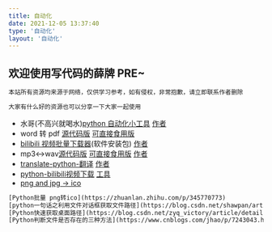 ```yaml
---
title: 自动化
date: 2021-12-05 13:37:40
type: '自动化'
layout: '自动化'
---
```

## 欢迎使用写代码的薛牌 PRE~

```txt
本站所有资源均来源于网络，仅供学习参考，如有侵权，非常抱歉，请立即联系作者删除

大家有什么好的资源也可以分享一下大家一起使用
```

- 水哥(不高兴就喝水)[python 自动化小工具](http://file.code520.com.cn/Water/waterRPA) [作者](https://space.bilibili.com/412704776/)
- word 转 pdf [源代码版](http://file.code520.com.cn/WordtoPDF/WordtoPDFSc.zip) [可直接食用版](http://file.code520.com.cn/WordtoPDF/WordtoPDFEdi.zip)
- [bilibili 视频批量下载器](http://file.code520.com.cn/BiliDown/DownKyi-1.4.0.zip)(软件安装包) [作者](https://github.com/leiurayer/downkyi)
- mp3<->wav[源代码版](http://file.code520.com.cn/MP3toWAV/MP3toWAV%28%E6%BA%90%E4%BB%A3%E7%A0%81%E7%89%88%29.zip) [可直接食用版](http://file.code520.com.cn/MP3toWAV/MP3toWAV%28%E5%8F%AF%E6%89%A7%E8%A1%8C%E6%96%87%E4%BB%B6%E7%89%88%29.zip) [作者](https://github.com/jokereven)
- [translate-python-翻译](https://github.com/pynickle/amazing-python/) [作者](https://github.com/pynickle/)
- [python-bilibili视频下载](https://zhuanlan.zhihu.com/p/96538085) [工具](http://www.bilibili.com/read/cv4360)
- [png and jpg -> ico](http://file.code520.com.cn/Tools/pngtoico.zip)

```txt
[Python批量 png转ico](https://zhuanlan.zhihu.com/p/345770773)
[python一句话之利用文件对话框获取文件路径](https://blog.csdn.net/shawpan/article/details/78759199)
[Python快速获取桌面路径](https://blog.csdn.net/zyq_victory/article/details/90297076)
[Python判断文件是否存在的三种方法](https://www.cnblogs.com/jhao/p/7243043.html)
```

